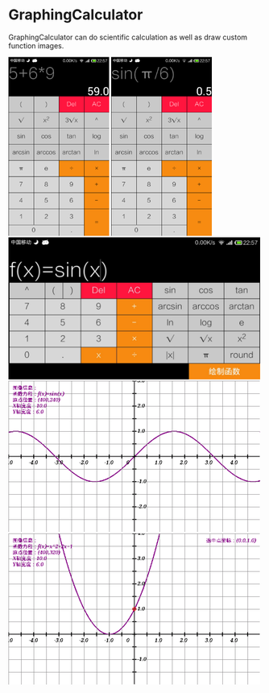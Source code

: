 # GraphingCalculator

GraphingCalculator can do scientific calculation as well as draw custom function images.

<div id="vertical">
<img src="https://github.com/kailin007/GraphingCalculator/blob/main/screenshots/1.png" alt="Editor" width="200">
<img src="https://github.com/kailin007/GraphingCalculator/blob/main/screenshots/6.png" alt="Editor" width="200">
</div>
<img src="https://github.com/kailin007/GraphingCalculator/blob/main/screenshots/2.jpg" alt="Editor" width="500">
<img src="https://github.com/kailin007/GraphingCalculator/blob/main/screenshots/3.jpg" alt="Editor" width="500">
<img src="https://github.com/kailin007/GraphingCalculator/blob/main/screenshots/4.jpg" alt="Editor" width="500">
